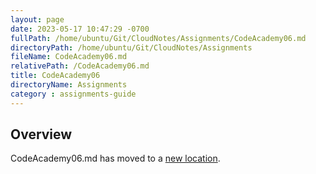 ```yaml
---
layout: page
date: 2023-05-17 10:47:29 -0700
fullPath: /home/ubuntu/Git/CloudNotes/Assignments/CodeAcademy06.md
directoryPath: /home/ubuntu/Git/CloudNotes/Assignments
fileName: CodeAcademy06.md
relativePath: /CodeAcademy06.md
title: CodeAcademy06
directoryName: Assignments
category : assignments-guide
---
```


## Overview

CodeAcademy06.md has moved to a [new location](CodeAcademy/CodeAcademy06.md).

